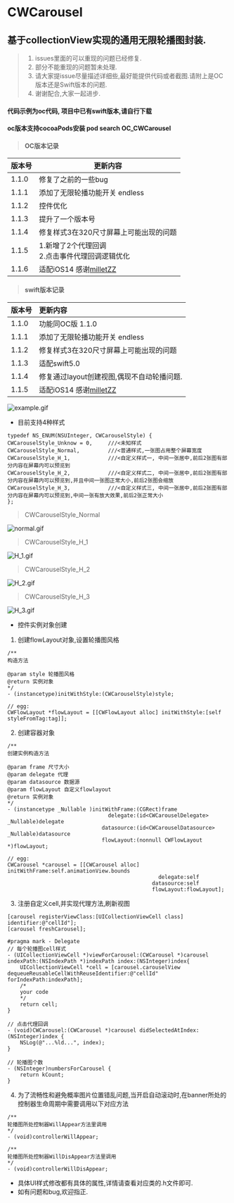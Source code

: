 # CWCarousel

## 基于collectionView实现的通用无限轮播图封装.

> 1. issues里面的可以重现的问题已经修复.
> 2. 部分不能重现的问题暂未处理.
> 3. 请大家提issue尽量描述详细些,最好能提供代码或者截图.请附上是OC版本还是Swift版本的问题.
> 4. 谢谢配合,大家一起进步.

#### 代码示例为oc代码, 项目中已有swift版本,请自行下载
#### oc版本支持cocoaPods安装 pod search OC_CWCarousel

> #### OC版本记录

| 版本号 | 更新内容 |
| ------ | ------ |
| 1.1.0 | 修复了之前的一些bug |
| 1.1.1 | 添加了无限轮播功能开关 endless |
| 1.1.2 | 控件优化 |
| 1.1.3 | 提升了一个版本号 |
| 1.1.4 | 修复样式3在320尺寸屏幕上可能出现的问题 |
| 1.1.5 | 1.新增了2个代理回调<br>2.点击事件代理回调逻辑优化 |
| 1.1.6 | 适配iOS14 感谢[milletZZ](https://github.com/milletZZ) |

> #### swift版本记录

| 版本号 | 更新内容 |
| ------ | :----- |
| 1.1.0 | 功能同OC版 1.1.0 |
| 1.1.1 | 添加了无限轮播功能开关 endless |
| 1.1.2 | 修复样式3在320尺寸屏幕上可能出现的问题 |
| 1.1.3 | 适配swift5.0 |
| 1.1.4 | 修复通过layout创建视图,偶现不自动轮播问题. |
| 1.1.5 | 适配iOS14 感谢[milletZZ](https://github.com/milletZZ) |

<!--![example.gif](https://github.com/baozoudiudiu/CWCarousel/blob/master/CWCarousel/Sources/example.gif)-->
![example.gif](https://upload-images.jianshu.io/upload_images/3096223-64b23965562677f7.gif?imageMogr2/auto-orient/strip)

* 目前支持4种样式
```
typedef NS_ENUM(NSUInteger, CWCarouselStyle) {
CWCarouselStyle_Unknow = 0,     ///<未知样式
CWCarouselStyle_Normal,         ///<普通样式,一张图占用整个屏幕宽度
CWCarouselStyle_H_1,            ///<自定义样式一, 中间一张居中,前后2张图有部分内容在屏幕内可以预览到
CWCarouselStyle_H_2,            ///<自定义样式二, 中间一张居中,前后2张图有部分内容在屏幕内可以预览到,并且中间一张图正常大小,前后2张图会缩放
CWCarouselStyle_H_3,            ///<自定义样式三, 中间一张居中,前后2张图有部分内容在屏幕内可以预览到,中间一张有放大效果,前后2张正常大小
};
```
> CWCarouselStyle_Normal

<!--![normal.gif](https://github.com/baozoudiudiu/CWCarousel/blob/master/CWCarousel/Sources/normal.gif)-->
![normal.gif](https://upload-images.jianshu.io/upload_images/3096223-7a745a375cf86b75.gif?imageMogr2/auto-orient/strip)

> CWCarouselStyle_H_1

<!--![H_1.gif](https://github.com/baozoudiudiu/CWCarousel/blob/master/CWCarousel/Sources/H_1.gif)-->
![H_1.gif](https://upload-images.jianshu.io/upload_images/3096223-04925d699694000a.gif?imageMogr2/auto-orient/strip)
> CWCarouselStyle_H_2

<!--![H_2.gif](https://github.com/baozoudiudiu/CWCarousel/blob/master/CWCarousel/Sources/H_2.gif)-->
![H_2.gif](https://upload-images.jianshu.io/upload_images/3096223-158f78ab0329288e.gif?imageMogr2/auto-orient/strip)

> CWCarouselStyle_H_3

<!--![H_3.gif](https://github.com/baozoudiudiu/CWCarousel/blob/master/CWCarousel/Sources/H_3.gif)-->
![H_3.gif](https://upload-images.jianshu.io/upload_images/3096223-39307907361b1e4d.gif?imageMogr2/auto-orient/strip)

* 控件实例对象创建
1. 创建flowLayout对象,设置轮播图风格
```
/**
构造方法

@param style 轮播图风格
@return 实例对象
*/
- (instancetype)initWithStyle:(CWCarouselStyle)style;

// egg:
CWFlowLayout *flowLayout = [[CWFlowLayout alloc] initWithStyle:[self styleFromTag:tag]];
```
2. 创建容器对象
```
/**
创建实例构造方法

@param frame 尺寸大小
@param delegate 代理
@param datasource 数据源
@param flowLayout 自定义flowlayout
@return 实例对象
*/
- (instancetype _Nullable )initWithFrame:(CGRect)frame
                                delegate:(id<CWCarouselDelegate> _Nullable)delegate
                              datasource:(id<CWCarouselDatasource> _Nullable)datasource
                              flowLayout:(nonnull CWFlowLayout *)flowLayout;

// egg:
CWCarousel *carousel = [[CWCarousel alloc] initWithFrame:self.animationView.bounds
                                                delegate:self
                                              datasource:self
                                              flowLayout:flowLayout];
```
3. 注册自定义cell,并实现代理方法,刷新视图
```
[carousel registerViewClass:[UICollectionViewCell class] identifier:@"cellId"];
[carousel freshCarousel];

#pragma mark - Delegate
// 每个轮播图cell样式
- (UICollectionViewCell *)viewForCarousel:(CWCarousel *)carousel indexPath:(NSIndexPath *)indexPath index:(NSInteger)index{
    UICollectionViewCell *cell = [carousel.carouselView dequeueReusableCellWithReuseIdentifier:@"cellId" forIndexPath:indexPath];
    /*
    your code
    */
    return cell;
}

// 点击代理回调
- (void)CWCarousel:(CWCarousel *)carousel didSelectedAtIndex:(NSInteger)index {
    NSLog(@"...%ld...", index);
}

// 轮播图个数
- (NSInteger)numbersForCarousel {
    return kCount;
}
```

4. 为了流畅性和避免概率图片位置错乱问题,当开启自动滚动时,在banner所处的控制器生命周期中需要调用以下对应方法
```
/**
轮播图所处控制器WillAppear方法里调用
*/
- (void)controllerWillAppear;

/**
轮播图所处控制器WillDisAppear方法里调用
*/
- (void)controllerWillDisAppear;
```
* 具体UI样式修改都有具体的属性,详情请查看对应类的.h文件即可. 
* 如有问题和bug,欢迎指正.

